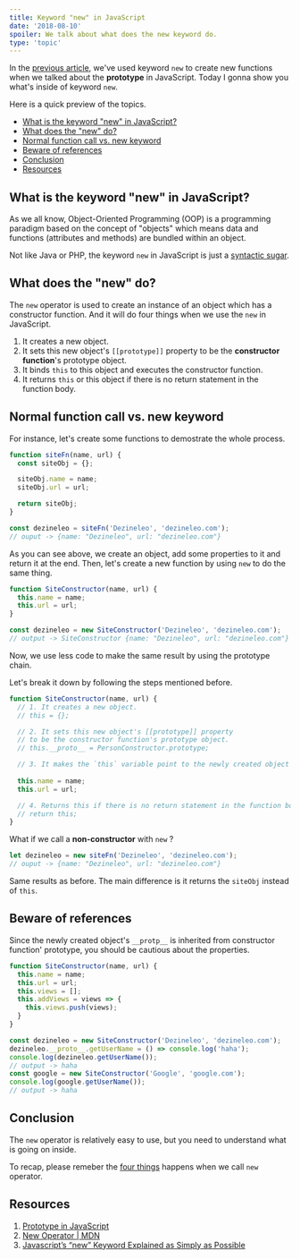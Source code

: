 ```yaml
---
title: Keyword "new" in JavaScript
date: '2018-08-10'
spoiler: We talk about what does the new keyword do.
type: 'topic'
---
```


In the [previous article](https://dezineleo.com/posts/2018/08/prototype-in-javascript), we've used keyword `new` to create new functions when we talked about the **prototype** in JavaScript. Today I gonna show you what's inside of keyword `new`.

Here is a quick preview of the topics.

- [What is the keyword "new" in JavaScript?](#what-is-the-keyword-%22new%22-in-javascript)
- [What does the "new" do?](#what-does-the-%22new%22-do)
- [Normal function call vs. new keyword](#normal-function-call-vs-new-keyword)
- [Beware of references](#beware-of-references)
- [Conclusion](#conclusion)
- [Resources](#resources)

## What is the keyword "new" in JavaScript?

As we all know, Object-Oriented Programming (OOP) is a programming paradigm based on the concept of "objects" which means data and functions (attributes and methods) are bundled within an object.

Not like Java or PHP, the keyword `new` in JavaScript is just a [syntactic sugar](http://en.wikipedia.org/wiki/Syntactic_sugar).

## What does the "new" do?

The `new` operator is used to create an instance of an object which has a constructor function. And it will do four things when we use the `new` in JavaScript.

1. It creates a new object.
2. It sets this new object's `[[prototype]]` property to be the **constructor function**'s prototype object.
3. It binds `this` to this object and executes the constructor function.
4. It returns `this` or this object if there is no return statement in the function body.

## Normal function call vs. new keyword

For instance, let's create some functions to demostrate the whole process.

```javascript
function siteFn(name, url) {
  const siteObj = {};

  siteObj.name = name;
  siteObj.url = url;

  return siteObj;
}

const dezineleo = siteFn('Dezineleo', 'dezineleo.com');
// ouput -> {name: "Dezineleo", url: "dezineleo.com"}
```

As you can see above, we create an object, add some properties to it and return it at the end. Then, let's create a new function by using `new` to do the same thing.

```javascript
function SiteConstructor(name, url) {
  this.name = name;
  this.url = url;
}

const dezineleo = new SiteConstructor('Dezineleo', 'dezineleo.com');
// output -> SiteConstructor {name: "Dezineleo", url: "dezineleo.com"}
```

Now, we use less code to make the same result by using the prototype chain.

Let's break it down by following the steps mentioned before.

```javascript
function SiteConstructor(name, url) {
  // 1. It creates a new object.
  // this = {}; 

  // 2. It sets this new object's [[prototype]] property 
  // to be the constructor function's prototype object.
  // this.__proto__ = PersonConstructor.prototype;

  // 3. It makes the `this` variable point to the newly created object and executes the constructor function.
  
  this.name = name;
  this.url = url;

  // 4. Returns this if there is no return statement in the function body.
  // return this;
}
```

What if we call a **non-constructor** with `new` ?

```javascript
let dezineleo = new siteFn('Dezineleo', 'dezineleo.com');
// ouput -> {name: "Dezineleo", url: "dezineleo.com"}
```

Same results as before. The main difference is it returns the `siteObj` instead of `this`.

## Beware of references

Since the newly created object's `__protp__` is inherited from constructor function' prototype, you should be cautious about the properties.

```javascript
function SiteConstructor(name, url) {
  this.name = name;
  this.url = url;
  this.views = [];
  this.addViews = views => {
    this.views.push(views);
  }
}

const dezineleo = new SiteConstructor('Dezineleo', 'dezineleo.com');
dezineleo.__proto__.getUserName = () => console.log('haha');
console.log(dezineleo.getUserName());
// output -> haha
const google = new SiteConstructor('Google', 'google.com');
console.log(google.getUserName());
// output -> haha
```

## Conclusion

The `new` operator is relatively easy to use, but you need to understand what is going on inside.

To recap, please remeber the [four things](#what-does-the-%22new%22-do) happens when we call `new` operator.

## Resources
1. [Prototype in JavaScript](https://dezineleo.com/posts/2018/08/prototype-in-javascript)
2. [New Operator | MDN](https://developer.mozilla.org/en-US/docs/Web/JavaScript/Reference/Operators/new)
3. [Javascript’s “new” Keyword Explained as Simply as Possible](https://codeburst.io/javascripts-new-keyword-explained-as-simply-as-possible-fec0d87b2741)

